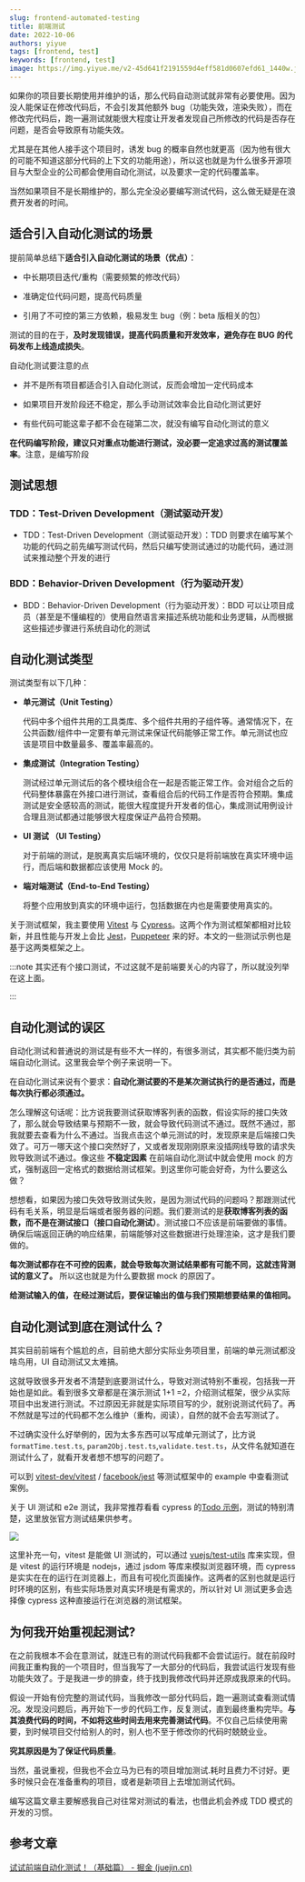 ```yaml
---
slug: frontend-automated-testing
title: 前端测试
date: 2022-10-06
authors: yiyue
tags: [frontend, test]
keywords: [frontend, test]
image: https://img.yiyue.me/v2-45d641f2191559d4eff581d0607efd61_1440w.jpg
---
```


如果你的项目要长期使用并维护的话，那么代码自动测试就非常有必要使用。因为没人能保证在修改代码后，不会引发其他额外 bug（功能失效，渲染失败），而在修改完代码后，跑一遍测试就能很大程度让开发者发现自己所修改的代码是否存在问题，是否会导致原有功能失效。

尤其是在其他人接手这个项目时，诱发 bug 的概率自然也就更高（因为他有很大的可能不知道这部分代码的上下文的功能用途），所以这也就是为什么很多开源项目与大型企业的公司都会使用自动化测试，以及要求一定的代码覆盖率。

当然如果项目不是长期维护的，那么完全没必要编写测试代码，这么做无疑是在浪费开发者的时间。

<!-- truncate -->

## 适合引入自动化测试的场景

提前简单总结下**适合引入自动化测试的场景（优点）**：

- 中长期项目迭代/重构（需要频繁的修改代码）

- 准确定位代码问题，提高代码质量

- 引用了不可控的第三方依赖，极易发生 bug（例：beta 版相关的包）

测试的目的在于，**及时发现错误，提高代码质量和开发效率，避免存在 BUG 的代码发布上线造成损失**。

自动化测试要注意的点

- 并不是所有项目都适合引入自动化测试，反而会增加一定代码成本

- 如果项目开发阶段还不稳定，那么手动测试效率会比自动化测试更好

- 有些代码可能这辈子都不会在碰第二次，就没有编写自动化测试的意义

**在代码编写阶段，建议只对重点功能进行测试，没必要一定追求过高的测试覆盖率**。注意，是编写阶段

## 测试思想

### TDD：Test-Driven Development（测试驱动开发）

- TDD：Test-Driven Development（测试驱动开发）：TDD 则要求在编写某个功能的代码之前先编写测试代码，然后只编写使测试通过的功能代码，通过测试来推动整个开发的进行

### BDD：Behavior-Driven Development（行为驱动开发）

- BDD：Behavior-Driven Development（行为驱动开发）：BDD 可以让项目成员（甚至是不懂编程的）使用自然语言来描述系统功能和业务逻辑，从而根据这些描述步骤进行系统自动化的测试

## 自动化测试类型

测试类型有以下几种：

- **单元测试（Unit Testing）**

  代码中多个组件共用的工具类库、多个组件共用的子组件等。通常情况下，在公共函数/组件中一定要有单元测试来保证代码能够正常工作。单元测试也应该是项目中数量最多、覆盖率最高的。

- **集成测试（Integration Testing）**

  测试经过单元测试后的各个模块组合在一起是否能正常工作。会对组合之后的代码整体暴露在外接口进行测试，查看组合后的代码工作是否符合预期。集成测试是安全感较高的测试，能很大程度提升开发者的信心，集成测试用例设计合理且测试都通过能够很大程度保证产品符合预期。

- **UI 测试 （UI Testing）**

  对于前端的测试，是脱离真实后端环境的，仅仅只是将前端放在真实环境中运行，而后端和数据都应该使用 Mock 的。

- **端对端测试（End-to-End Testing）**

  将整个应用放到真实的环境中运行，包括数据在内也是需要使用真实的。

关于测试框架，我主要使用 [Vitest](https://vitest.dev/) 与 [Cypress](https://cypress.io/)。这两个作为测试框架都相对比较新，并且性能与开发上会比 [Jest](https://jestjs.io/)，[Puppeteer](https://pptr.dev/) 来的好。本文的一些测试示例也是基于这两类框架之上。

:::note 其实还有个接口测试，不过这就不是前端要关心的内容了，所以就没列举在这上面。

:::

## 自动化测试的误区

自动化测试和普通说的测试是有些不大一样的，有很多测试，其实都不能归类为前端自动化测试。这里我会举个例子来说明一下。

在自动化测试来说有个要求：**自动化测试要的不是某次测试执行的是否通过，而是每次执行都必须通过。**

怎么理解这句话呢：比方说我要测试获取博客列表的函数，假设实际的接口失效了，那么就会导致结果与预期不一致，就会导致代码测试不通过。既然不通过，那我就要去查看为什么不通过。当我点击这个单元测试的时，发现原来是后端接口失效了。可万一哪天这个接口突然好了，又或者发现刚刚原来没插网线导致的请求失败导致测试不通过。像这些 **不稳定因素** 在前端自动化测试中就会使用 mock 的方式，强制返回一定格式的数据给测试框架。到这里你可能会好奇，为什么要这么做？

想想看，如果因为接口失效导致测试失败，是因为测试代码的问题吗？那跟测试代码有毛关系，明显是后端或者服务器的问题。我们要测试的是**获取博客列表的函数，而不是在测试接口（接口自动化测试）**。测试接口不应该是前端要做的事情。确保后端返回正确的响应结果，前端能够对这些数据进行处理渲染，这才是我们要做的。

**每次测试都存在不可控的因素，就会导致每次测试结果都有可能不同，这就违背测试的意义了。** 所以这也就是为什么要数据 mock 的原因了。

**给测试输入的值，在经过测试后，要保证输出的值与我们预期想要结果的值相同。**

## 自动化测试到底在测试什么？

其实目前前端有个尴尬的点，目前绝大部分实际业务项目里，前端的单元测试都没啥鸟用，UI 自动测试又太难搞。

这就导致很多开发者不清楚到底要测试什么，导致对测试特别不重视，包括我一开始也是如此。看到很多文章都是在演示测试 1+1 =2，介绍测试框架，很少从实际项目中出发进行测试。不过原因无非就是实际项目写的少，就别说测试代码了。再不然就是写过的代码都不怎么维护（重构，阅读），自然的就不会去写测试了。

不过确实没什么好举例的，因为太多东西可以写成单元测试了，比方说`formatTime.test.ts`, `param2Obj.test.ts`,`validate.test.ts`，从文件名就知道在测试什么了，就看开发者想不想写的问题了。

可以到 [vitest-dev/vitest](https://github.com/vitest-dev/vitest 'vitest-dev/vitest') / [facebook/jest](https://github.com/facebook/jest) 等测试框架中的 example 中查看测试案例。

关于 UI 测试和 e2e 测试，我非常推荐看看 cypress 的[Todo 示例](https://example.cypress.io/todo 'Todo示例')，测试的特别清楚，这里放张官方测试结果供参考。

![](https://img.yiyue.me/a_B5FPFfJI.png)

这里补充一句，vitest 是能做 UI 测试的，可以通过 [vuejs/test-utils](https://github.com/vuejs/test-utils 'vuejs/test-utils') 库来实现，但是 vitest 的运行环境是 nodejs，通过 jsdom 等库来模拟浏览器环境，而 cypress 是实实在在的运行在浏览器上，而且有可视化页面操作。这两者的区别也就是运行时环境的区别，有些实际场景对真实环境是有需求的，所以针对 UI 测试更多会选择像 cypress 这种直接运行在浏览器的测试框架。

## 为何我开始重视起测试?

在之前我根本不会在意测试，就连已有的测试代码我都不会尝试运行。就在前段时间我正重构我的一个项目时，但当我写了一大部分的代码后，我尝试运行发现有些功能失效了。于是我进一步的排查，终于找到我修改代码并还原成我原来的代码。

假设一开始有份完整的测试代码，当我修改一部分代码后，跑一遍测试查看测试情况。发现没问题后，再开始下一步的代码工作，反复测试，直到最终重构完毕。**与其浪费代码的时间，不如将这些时间去用来完善测试代码**。不仅自己后续使用需要，到时候项目交付给别人的时，别人也不至于修改你的代码时兢兢业业。

**究其原因是为了保证代码质量**。

当然，虽说重视，但我也不会立马为已有的项目增加测试.耗时且费力不讨好。更多时候只会在准备重构的项目，或者是新项目上去增加测试代码。

编写这篇文章主要解惑我自己对往常对测试的看法，也借此机会养成 TDD 模式的开发的习惯。

## 参考文章

[试试前端自动化测试！（基础篇） - 掘金 (juejin.cn)](https://juejin.cn/post/6844904194600599560)
